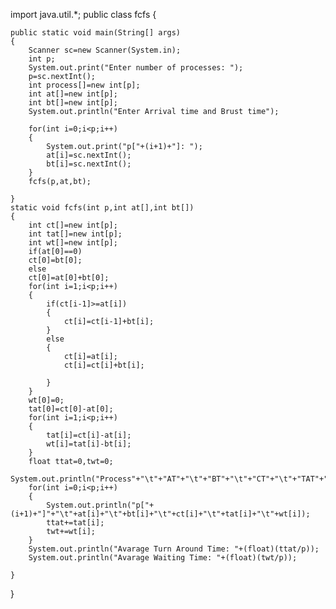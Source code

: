 import java.util.*;
public class fcfs {

	public static void main(String[] args)
	{
		Scanner sc=new Scanner(System.in);
		int p;
		System.out.print("Enter number of processes: ");
		p=sc.nextInt();
		int process[]=new int[p];
		int at[]=new int[p];
		int bt[]=new int[p];
		System.out.println("Enter Arrival time and Brust time");
		
		for(int i=0;i<p;i++)
		{
			System.out.print("p["+(i+1)+"]: ");
			at[i]=sc.nextInt();
			bt[i]=sc.nextInt();
		}
		fcfs(p,at,bt);
		
	}
	static void fcfs(int p,int at[],int bt[])
	{
		int ct[]=new int[p];
		int tat[]=new int[p];
		int wt[]=new int[p];
		if(at[0]==0)
		ct[0]=bt[0];
		else
		ct[0]=at[0]+bt[0];
		for(int i=1;i<p;i++)
		{
			if(ct[i-1]>=at[i])
			{
				ct[i]=ct[i-1]+bt[i];
			}
			else
			{
				ct[i]=at[i];
				ct[i]=ct[i]+bt[i];
				
			}
		}
		wt[0]=0;
		tat[0]=ct[0]-at[0];
		for(int i=1;i<p;i++)
		{
			tat[i]=ct[i]-at[i];
			wt[i]=tat[i]-bt[i];
		}
		float ttat=0,twt=0;
		System.out.println("Process"+"\t"+"AT"+"\t"+"BT"+"\t"+"CT"+"\t"+"TAT"+"\t"+"WT");
		for(int i=0;i<p;i++)
		{
			System.out.println("p["+(i+1)+"]"+"\t"+at[i]+"\t"+bt[i]+"\t"+ct[i]+"\t"+tat[i]+"\t"+wt[i]);
			ttat+=tat[i];
			twt+=wt[i];
		}
		System.out.println("Avarage Turn Around Time: "+(float)(ttat/p));
		System.out.println("Avarage Waiting Time: "+(float)(twt/p));
		
	}
}
